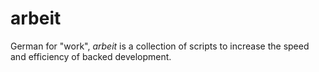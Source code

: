 # arbeit
German for "work", _arbeit_ is a collection of scripts to increase the speed and efficiency of backed development.
